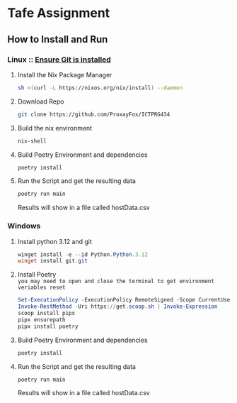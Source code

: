 # Tafe Assignment
## How to Install and Run
### Linux :: [Ensure Git is installed](https://git-scm.com/book/en/v2/Getting-Started-Installing-Git)
1. Install the Nix Package Manager
    ```bash
    sh <(curl -L https://nixos.org/nix/install) --daemon
    ```
2. Download Repo
    ```bash
    git clone https://github.com/ProxayFox/ICTPRG434
    ```
2. Build the nix environment
    ```bash
    nix-shell
    ```
3. Build Poetry Environment and dependencies
    ```bash
    poetry install
    ```
4. Run the Script and get the resulting data
    ```bash
    poetry run main
    ```
    Results will show in a file called hostData.csv
### Windows
1. Install python 3.12 and git
    ```powershell
    winget install -e --id Python.Python.3.12
    winget install git.git
    ```
2. Install Poetry <br>
    `you may need to open and close the terminal to get environment veriables reset`    
    ```powershell
    Set-ExecutionPolicy -ExecutionPolicy RemoteSigned -Scope CurrentUser
    Invoke-RestMethod -Uri https://get.scoop.sh | Invoke-Expression
    scoop install pipx
    pipx ensurepath
    pipx install poetry
    ```
3. Build Poetry Environment and dependencies
    ```bash
    poetry install
    ```
4. Run the Script and get the resulting data
    ```bash
    poetry run main
    ```
    Results will show in a file called hostData.csv
